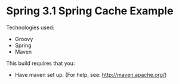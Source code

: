 Spring 3.1 Spring Cache Example
======================

Technologies used:
 - Groovy
 - Spring
 - Maven

This build requires that you:
 - Have maven set up. (For help, see: http://maven.apache.org/)